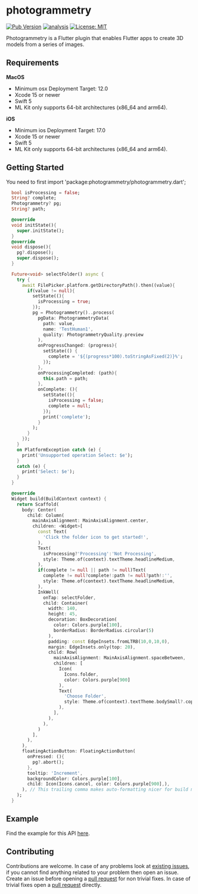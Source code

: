 # photogrammetry

[![Pub Version](https://img.shields.io/pub/v/photogrammetry)](https://pub.dev/packages/photogrammetry)
[![analysis](https://github.com/Knightro63/photogrammetry/actions/workflows/flutter.yml/badge.svg)](https://github.com/Knightro63/photogrammetry/actions/)
[![License: MIT](https://img.shields.io/badge/license-MIT-purple.svg)](https://opensource.org/licenses/MIT)

Photogrammetry is a Flutter plugin that enables Flutter apps to create 3D models from a series of images.

## Requirements

**MacOS**
 - Minimum osx Deployment Target: 12.0
 - Xcode 15 or newer
 - Swift 5
 - ML Kit only supports 64-bit architectures (x86_64 and arm64).

**iOS**
 - Minimum ios Deployment Target: 17.0
 - Xcode 15 or newer
 - Swift 5
 - ML Kit only supports 64-bit architectures (x86_64 and arm64).

## Getting Started

You need to first import 'package:photogrammetry/photogrammetry.dart';

```dart
  bool isProcessing = false;
  String? complete;
  Photogrammetry? pg;
  String? path;

  @override
  void initState(){
    super.initState();
  }
  @override
  void dispose(){
    pg?.dispose();
    super.dispose();
  }

  Future<void> selectFolder() async {
    try {
      await FilePicker.platform.getDirectoryPath().then((value){
        if(value != null){
          setState((){
            isProcessing = true;
          });
          pg = Photogrammetry()..process(
            pgData: PhotogrammetryData(
              path: value,
              name: 'TestHuman1',
              quality: PhotogrammetryQuality.preview
            ),
            onProgressChanged: (progress){
              setState(() {
                complete = '${(progress*100).toStringAsFixed(2)}%';
              });
            },
            onProcessingCompleted: (path){
              this.path = path;
            },
            onComplete: (){
              setState((){
                isProcessing = false;
                complete = null;
              });
              print('complete');
            }
          );
        }
      });
    } 
    on PlatformException catch (e) {
      print('Unsupported operation Select: $e');
    } 
    catch (e) {
      print('Select: $e');
    }
  }

  @override
  Widget build(BuildContext context) {
    return Scaffold(
      body: Center(
        child: Column(
          mainAxisAlignment: MainAxisAlignment.center,
          children: <Widget>[
            const Text(
              'Click the folder icon to get started!',
            ),
            Text(
              isProcessing?'Processing':'Not Processing',
              style: Theme.of(context).textTheme.headlineMedium,
            ),
            if(complete != null || path != null)Text(
              complete != null?complete!:path != null?path!:'',
              style: Theme.of(context).textTheme.headlineMedium,
            ),
            InkWell(
              onTap: selectFolder,
              child: Container(
                width: 140,
                height: 45,
                decoration: BoxDecoration(
                  color: Colors.purple[100],
                  borderRadius: BorderRadius.circular(5)
                ),
                padding: const EdgeInsets.fromLTRB(10,0,10,0),
                margin: EdgeInsets.only(top: 20),
                child: Row(
                  mainAxisAlignment: MainAxisAlignment.spaceBetween,
                  children: [
                    Icon(
                      Icons.folder,
                      color: Colors.purple[900]
                    ),
                    Text(
                      'Choose Folder',
                      style: Theme.of(context).textTheme.bodySmall?.copyWith(color: Colors.purple[900]),
                    ),
                  ],
                ),
              ),
            )
          ],
        ),
      ),
      floatingActionButton: FloatingActionButton(
        onPressed: (){
          pg?.abort();
        },
        tooltip: 'Increment',
        backgroundColor: Colors.purple[100],
        child: Icon(Icons.cancel, color: Colors.purple[900],),
      ), // This trailing comma makes auto-formatting nicer for build methods.
    );
  }
```

## Example

Find the example for this API [here](https://github.com/Knightro63/photogrammetry/tree/main/example/lib/main.dart).

## Contributing

Contributions are welcome.
In case of any problems look at [existing issues](https://github.com/Knightro63/photogrammetry/issues), if you cannot find anything related to your problem then open an issue.
Create an issue before opening a [pull request](https://github.com/Knightro63/photogrammetry/pulls) for non trivial fixes.
In case of trivial fixes open a [pull request](https://github.com/Knightro63/photogrammetry/pulls) directly.